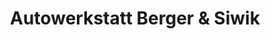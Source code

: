 ---
title: "Autowerkstatt Berger & Siwik"
url: /bernau-bei-berlin/autowerkstatt-berger-und-siwik/
shop: Autowerkstatt
---